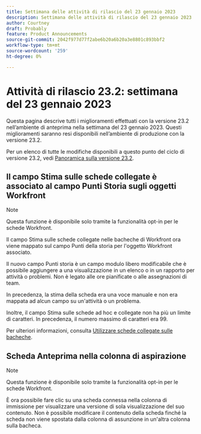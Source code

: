 ```yaml
---
title: Settimana delle attività di rilascio del 23 gennaio 2023
description: Settimana delle attività di rilascio del 23 gennaio 2023
author: Courtney
draft: Probably
feature: Product Announcements
source-git-commit: 2042f977d77f2abe6b20a6b20a3e8801c893bbf2
workflow-type: tm+mt
source-wordcount: '259'
ht-degree: 0%

---
```


# Attività di rilascio 23.2: settimana del 23 gennaio 2023

Questa pagina descrive tutti i miglioramenti effettuati con la versione 23.2 nell’ambiente di anteprima nella settimana del 23 gennaio 2023. Questi miglioramenti saranno resi disponibili nell’ambiente di produzione con la versione 23.2.

Per un elenco di tutte le modifiche disponibili a questo punto del ciclo di versione 23.2, vedi [Panoramica sulla versione 23.2](/help/quicksilver/product-announcements/product-releases/23.2-release-activity/23-2-release-overview.md).

## Il campo Stima sulle schede collegate è associato al campo Punti Storia sugli oggetti Workfront

>[!NOTE]
>
>Questa funzione è disponibile solo tramite la funzionalità opt-in per le schede Workfront.

Il campo Stima sulle schede collegate nelle bacheche di Workfront ora viene mappato sul campo Punti della storia per l&#39;oggetto Workfront associato.

Il nuovo campo Punti storia è un campo modulo libero modificabile che è possibile aggiungere a una visualizzazione in un elenco o in un rapporto per attività o problemi. Non è legato alle ore pianificate o alle assegnazioni di team.

In precedenza, la stima della scheda era una voce manuale e non era mappata ad alcun campo su un&#39;attività o un problema.

Inoltre, il campo Stima sulle schede ad hoc e collegate non ha più un limite di caratteri. In precedenza, il numero massimo di caratteri era 99.

Per ulteriori informazioni, consulta [Utilizzare schede collegate sulle bacheche](/help/quicksilver/agile/get-started-with-boards/connected-cards.md).

## Scheda Anteprima nella colonna di aspirazione

>[!NOTE]
>
>Questa funzione è disponibile solo tramite la funzionalità opt-in per le schede Workfront.

È ora possibile fare clic su una scheda connessa nella colonna di immissione per visualizzare una versione di sola visualizzazione del suo contenuto. Non è possibile modificare il contenuto della scheda finché la scheda non viene spostata dalla colonna di assunzione in un&#39;altra colonna sulla bacheca.

